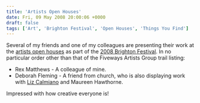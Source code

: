 ```yaml
---
title: 'Artists Open Houses'
date: Fri, 09 May 2008 20:00:06 +0000
draft: false
tags: ['Art', 'Brighton Festival', 'Open Houses', 'Things You Find']
---
```


Several of my friends and one of my colleagues are presenting their work at the [artists open houses](http://www.aoh.org.uk/2008/) as part of the [2008 Brighton Festival](http://www.brightonfestival.org/). In no particular order other than that of the Fiveways Artists Group trail listing:

 - Rex Matthews - A colleague of mine.
 - Deborah Fleming   - A friend from church, who is also displaying work with [Liz Calmiano](http://www.myspace.com/lizcalmianotextileart) and Maureen Hawthorne.
 
Impressed with how creative everyone is!